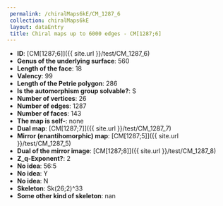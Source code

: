 ```yaml
--- 
 permalink: /chiralMaps6kE/CM_1287_6 
 collection: chiralMaps6kE
 layout: dataEntry
 title: Chiral maps up to 6000 edges - CM[1287;6]
---
```


- **ID**: [CM[1287;6]]({{ site.url }}/test/CM_1287_6)
- **Genus of the underlying surface**: 560
- **Length of the face**: 18
- **Valency**: 99
- **Length of the Petrie polygon**: 286
- **Is the automorphism group solvable?**: S
- **Number of vertices**: 26
- **Number of edges**: 1287
- **Number of faces**: 143
- **The map is self-**: none
- **Dual map**: [CM[1287;7]]({{ site.url }}/test/CM_1287_7)
- **Mirror (enantihomorphic) map**: [CM[1287;5]]({{ site.url }}/test/CM_1287_5)
- **Dual of the mirror image**: [CM[1287;8]]({{ site.url }}/test/CM_1287_8)
- **Z_q-Exponent?**: 2
- **No idea**:  56:5
- **No idea**: Y
- **No idea**: N
- **Skeleton**: Sk(26;2)^33
- **Some other kind of skeleton**: nan
